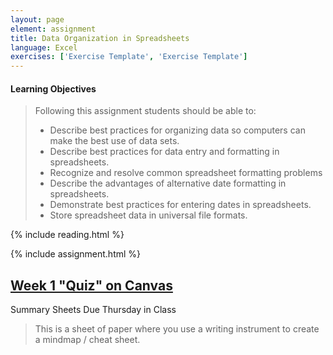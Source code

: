 ```yaml
---
layout: page
element: assignment
title: Data Organization in Spreadsheets                
language: Excel
exercises: ['Exercise Template', 'Exercise Template']
---
```


#### Learning Objectives

> Following this assignment students should be able to:
>
> - Describe best practices for organizing data so computers can make the best use of data sets.
> - Describe best practices for data entry and formatting in spreadsheets.
> - Recognize and resolve common spreadsheet formatting problems
> - Describe the advantages of alternative date formatting in spreadsheets.
> - Demonstrate best practices for entering dates in spreadsheets.
> - Store spreadsheet data in universal file formats.

{% include reading.html %}

{% include assignment.html %}

<!-- End of Assignments Template - Be sure to keep the include statements -->


## [Week 1 "Quiz" on Canvas](https://canvas.uw.edu/courses/1131545/quizzes/1033881)


Summary Sheets Due Thursday in Class

> This is a sheet of paper where you use a writing instrument to create a mindmap / cheat sheet.
